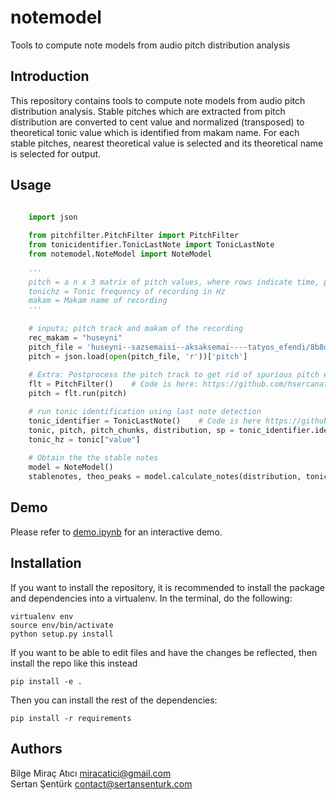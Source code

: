 notemodel
==========
Tools to compute note models from audio pitch distribution analysis

Introduction
------------
This repository contains tools to compute note models from audio pitch distribution analysis. Stable pitches which are extracted from pitch distribution are converted to cent value and normalized (transposed) to theoretical tonic value which is identified from makam name. For each stable pitches, nearest theoretical value is selected and its theoretical name is selected for output. 

Usage
------
```python

    import json
    
    from pitchfilter.PitchFilter import PitchFilter
    from tonicidentifier.TonicLastNote import TonicLastNote
    from notemodel.NoteModel import NoteModel
    
    '''
    pitch = a n x 3 matrix of pitch values, where rows indicate time, pitch and confidence
    tonichz = Tonic frequency of recording in Hz
    makam = Makam name of recording
    '''
    
    # inputs; pitch track and makam of the recording
    rec_makam = "huseyni"
    pitch_file = 'huseyni--sazsemaisi--aksaksemai----tatyos_efendi/8b8d697b-cad9-446e-ad19-5e85a36aa253.json'
    pitch = json.load(open(pitch_file, 'r'))['pitch']
    
    # Extra: Postprocess the pitch track to get rid of spurious pitch estimations and correct octave errors
    flt = PitchFilter()    # Code is here: https://github.com/hsercanatli/pitch-post-filter
    pitch = flt.run(pitch)

    # run tonic identification using last note detection
    tonic_identifier = TonicLastNote()    # Code is here https://github.com/hsercanatli/tonicidentifier_makam
    tonic, pitch, pitch_chunks, distribution, sp = tonic_identifier.identify(pitch)
    tonic_hz = tonic["value"]
    
    # Obtain the the stable notes
    model = NoteModel()
    stablenotes, theo_peaks = model.calculate_notes(distribution, tonic_hz, rec_makam)
```

Demo
------------
Please refer to [demo.ipynb](https://github.com/miracatici/note_model/blob/master/demo.ipynb) for an interactive demo.


Installation
------------
If you want to install the repository, it is recommended to install the package and dependencies into a virtualenv. In the terminal, do the following:

    virtualenv env
    source env/bin/activate
    python setup.py install

If you want to be able to edit files and have the changes be reflected, then install the repo like this instead

    pip install -e .

Then you can install the rest of the dependencies:

    pip install -r requirements
    
Authors
-------
Bilge Miraç Atıcı	miracatici@gmail.com  
Sertan Şentürk		contact@sertansenturk.com
